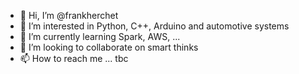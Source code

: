 - 👋 Hi, I’m @frankherchet
- 👀 I’m interested in Python, C++, Arduino and automotive systems
- 🌱 I’m currently learning Spark, AWS, ...
- 💞️ I’m looking to collaborate on smart thinks
- 📫 How to reach me ... tbc

<!---
frankherchet/frankherchet is a ✨ special ✨ repository because its `README.md` (this file) appears on your GitHub profile.
You can click the Preview link to take a look at your changes.
--->
